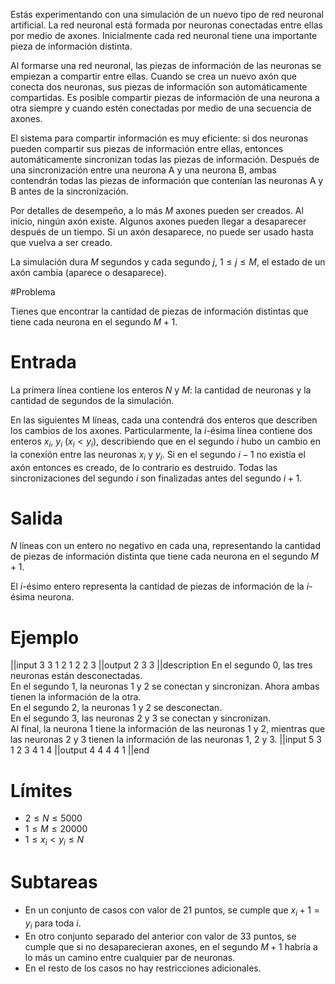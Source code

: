 Estás experimentando con una simulación de un nuevo tipo de red neuronal artificial. La red neuronal está formada por neuronas conectadas entre ellas por medio de axones. Inicialmente cada red neuronal tiene una importante pieza de información distinta.

Al formarse una red neuronal, las piezas de información de las neuronas se empiezan a compartir entre ellas. Cuando se crea un nuevo axón que conecta dos neuronas, sus piezas de información son automáticamente compartidas. Es posible compartir piezas de información de una neurona a otra siempre y cuando estén conectadas por medio de una secuencia de axones.

El sistema para compartir información es muy eficiente: si dos neuronas pueden compartir sus piezas de información entre ellas, entonces automáticamente sincronizan todas las piezas de información. Después de una sincronización entre una neurona A y una neurona B, ambas contendrán todas las piezas de información que contenían las neuronas A y B antes de la sincronización.

Por detalles de desempeño, a lo más $M$ axones pueden ser creados. Al inicio, ningún axón existe. Algunos axones pueden llegar a desaparecer después de un tiempo. Si un axón desaparece, no puede ser usado hasta que vuelva a ser creado.

La simulación dura $M$ segundos y cada segundo $j$, $1 \leq j \leq M$, el estado de un axón cambia (aparece o desaparece).

#Problema 

Tienes que encontrar la cantidad de piezas de información distintas que tiene cada neurona en el segundo $M+1$.

# Entrada

La primera línea contiene los enteros $N$ y $M$: la cantidad de neuronas y la cantidad de segundos de la simulación.

En las siguientes M líneas, cada una contendrá dos enteros que describen los cambios de los axones. Particularmente, la $i$-ésima línea contiene dos enteros $x_i$, $y_i$ $(x_i < y_i)$, describiendo que en el segundo $i$ hubo un cambio en la conexión entre las neuronas $x_i$ y $y_i$. Si en el segundo $i-1$ no existía el axón entonces es creado, de lo contrario es destruido. Todas las sincronizaciones del segundo $i$ son finalizadas antes del segundo $i+1$.

# Salida

$N$ líneas con un entero no negativo en cada una, representando la cantidad de piezas de información distinta que tiene cada neurona en el segundo $M+1$.

El $i$-ésimo entero representa la cantidad de piezas de información de la $i$-ésima neurona.

# Ejemplo

||input
3 3
1 2
1 2
2 3
||output
2
3
3
||description
En el segundo 0, las tres neuronas están desconectadas.  
En el segundo 1, la neuronas 1 y 2 se conectan y sincronizan. Ahora ambas tienen la información de la otra.  
En el segundo 2, la neuronas 1 y 2 se desconectan.  
En el segundo 3, las neuronas 2 y 3 se conectan y sincronizan.  
Al final, la neurona 1 tiene la información de las
neuronas 1 y 2, mientras que las neuronas 2 y 3
tienen la información de las neuronas 1, 2 y 3.
||input
5 3
1 2
3 4
1 4
||output
4
4
4
4
1
||end

# Límites

* $2 \leq N \leq 5000$
* $1 \leq M \leq 20000$
* $1 \leq x_i < y_i \leq N$

# Subtareas

* En un conjunto de casos con valor de 21 puntos, se cumple que $x_i + 1 = y_i$ para toda $i$.
* En otro conjunto separado del anterior con valor de 33 puntos, se cumple que si no desaparecieran axones, en el segundo $M+1$ habría a lo más un camino entre cualquier par de neuronas.
* En el resto de los casos no hay restricciones adicionales.
